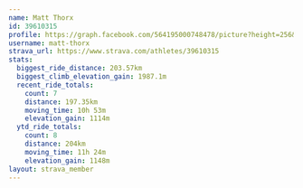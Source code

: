 ```yaml
---
name: Matt Thorx
id: 39610315
profile: https://graph.facebook.com/564195000748478/picture?height=256&width=256
username: matt-thorx
strava_url: https://www.strava.com/athletes/39610315
stats:
  biggest_ride_distance: 203.57km
  biggest_climb_elevation_gain: 1987.1m
  recent_ride_totals:
    count: 7
    distance: 197.35km
    moving_time: 10h 53m
    elevation_gain: 1114m
  ytd_ride_totals:
    count: 8
    distance: 204km
    moving_time: 11h 24m
    elevation_gain: 1148m
layout: strava_member
--- 
```

